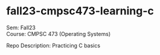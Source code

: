 # fall23-cmpsc473-learning-c

Sem: Fall23 <br>
Course: CMPSC 473 (Operating Systems) <br>

Repo Description: Practicing C basics <br>